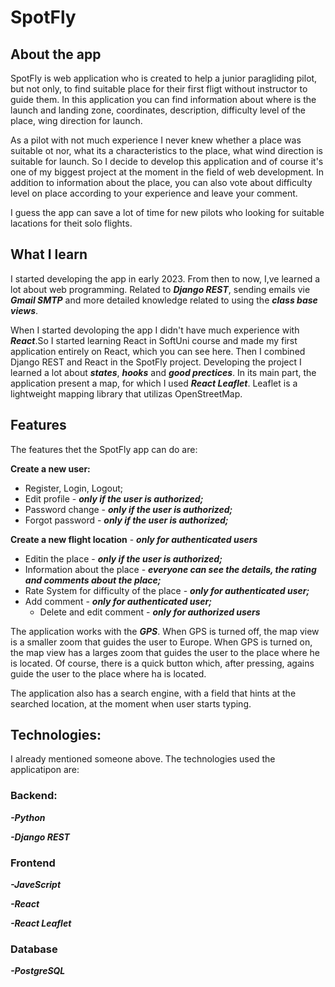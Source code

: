 # SpotFly
 
## About the app

SpotFly is web application who is created to help a junior paragliding pilot, but not only, 
to find suitable place for their first fligt without instructor to guide them. 
In this application you can find information about where is the launch and landing zone, coordinates, 
description, difficulty level of the place, wing direction for launch.

As a pilot with not much experience I never knew whether a place was suitable ot nor, what its a 
characteristics to the place, what wind direction is suitable for launch. So I decide 
to develop this application and of course it's one of my biggest project at the moment in the 
field of web development. In addition to information about the place, you can also vote about difficulty 
level on place according to your experience and leave your comment.

I guess the app can save a lot of time for new pilots who looking for suitable lacations for theit solo
flights.

## What I learn

I started developing the app in early 2023. From then to now, I,ve learned a lot about web programming.
Related to ***Django REST***, sending emails vie ***Gmail SMTP*** and more detailed knowledge related to using
the ***class base views***.

When I started devoloping the app I didn't have much experience with ***React***.So I started learning
React in SoftUni course and made my first application entirely on React, which you can see here. Then
I combined Django REST and React in the SpotFly project. Developing the project I learned a lot about
***states***, ***hooks*** and ***good prectices***. In its main part, the application present a map, for which I used
***React Leaflet***. Leaflet is a lightweight mapping library that utilizas OpenStreetMap.

## Features

The features thet the SpotFly app can do are:

**Create a new user:**
 - Register, Login, Logout;
 - Edit profile - ***only if the user is authorized;***
 - Password change - ***only if the user is authorized;***
 - Forgot password - ***only if the user is authorized;***

**Create a new flight location** - ***only for authenticated users***
 - Editin the place - ***only if the user is authorized;***
 - Information about the place - ***everyone can see the details, the rating and comments about the place;***
 - Rate System for difficulty of the place - ***only for authenticated user;***
 - Add comment - ***only for authenticated user;***
   - Delete and edit comment - ***only for authorized users***

The application works with the ***GPS***.
When GPS is turned off, the map view is a smaller zoom that guides the user to Europe.
When GPS is turned on, the map view has a larges zoom that guides the user to the
place where he is located. Of course, there is a quick button which, after pressing, agains guide
the user to the place where ha is located.

The application also has a search engine, with a field that hints at the searched location, at the moment
when user starts typing.

## Technologies:

I already mentioned someone above. The technologies used the applicatipon are:
### Backend:
 ***-Python***

 ***-Django REST***

### Frontend
 ***-JaveScript***

 ***-React***

 ***-React Leaflet***

### Database
 ***-PostgreSQL***
